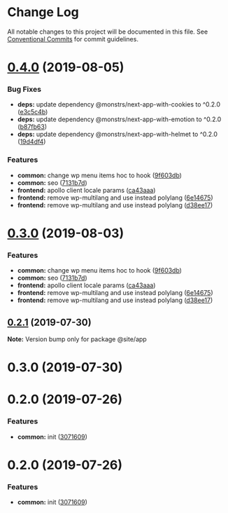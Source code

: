 # Change Log

All notable changes to this project will be documented in this file.
See [Conventional Commits](https://conventionalcommits.org) for commit guidelines.

# [0.4.0](https://github.com/epochcrysis/web/compare/@site/app@0.2.1...@site/app@0.4.0) (2019-08-05)


### Bug Fixes

* **deps:** update dependency @monstrs/next-app-with-cookies to ^0.2.0 ([e3c5c4b](https://github.com/epochcrysis/web/commit/e3c5c4b))
* **deps:** update dependency @monstrs/next-app-with-emotion to ^0.2.0 ([b87fb63](https://github.com/epochcrysis/web/commit/b87fb63))
* **deps:** update dependency @monstrs/next-app-with-helmet to ^0.2.0 ([19d4df4](https://github.com/epochcrysis/web/commit/19d4df4))


### Features

* **common:** change wp menu items hoc to hook ([9f603db](https://github.com/epochcrysis/web/commit/9f603db))
* **common:** seo ([7131b7d](https://github.com/epochcrysis/web/commit/7131b7d))
* **frontend:** apollo client locale params ([ca43aaa](https://github.com/epochcrysis/web/commit/ca43aaa))
* **frontend:** remove wp-multilang and use instead polylang ([6e14675](https://github.com/epochcrysis/web/commit/6e14675))
* **frontend:** remove wp-multilang and use instead polylang ([d38ee17](https://github.com/epochcrysis/web/commit/d38ee17))





# [0.3.0](https://github.com/epochcrysis/web/compare/@site/app@0.2.1...@site/app@0.3.0) (2019-08-03)


### Features

* **common:** change wp menu items hoc to hook ([9f603db](https://github.com/epochcrysis/web/commit/9f603db))
* **common:** seo ([7131b7d](https://github.com/epochcrysis/web/commit/7131b7d))
* **frontend:** apollo client locale params ([ca43aaa](https://github.com/epochcrysis/web/commit/ca43aaa))
* **frontend:** remove wp-multilang and use instead polylang ([6e14675](https://github.com/epochcrysis/web/commit/6e14675))
* **frontend:** remove wp-multilang and use instead polylang ([d38ee17](https://github.com/epochcrysis/web/commit/d38ee17))





## [0.2.1](https://github.com/epochcrysis/web/compare/@site/app@0.3.0...@site/app@0.2.1) (2019-07-30)

**Note:** Version bump only for package @site/app





# 0.3.0 (2019-07-30)



# 0.2.0 (2019-07-26)


### Features

* **common:** init ([3071609](https://github.com/epochcrysis/web/commit/3071609))





# 0.2.0 (2019-07-26)


### Features

* **common:** init ([3071609](https://github.com/epochcrysis/web/commit/3071609))
